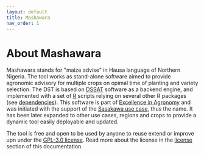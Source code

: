 ```yaml
---
layout: default
title: Mashawara
nav_order: 1
---
```


# About Mashawara

Mashawara stands for "maize advise" in Hausa language of Northern Nigeria. The tool works as stand-alone software aimed to provide
agronomic advisory for multiple crops on opimal time of planting and variety selection. The DST is based on [DSSAT](https://dssat.net/)
software as a backend engine, and implemented with a set of [R](https://www.r-project.org/) scripts relying on several other R packages
(see [dependencies](dependencies.html)). This software is part of [Excellence in Agronomy](https://eia.cgiar.org/) and was initiated
with the support of the [Sasakawa use case](), thus the name. It has been later expanded to other use cases, regions and crops to 
provide a dynamic tool easily deployable and updated.

The tool is free and open to be used by anyone to reuse extend or improve upn under the [GPL-3.0 license]([https://creativecommons.org/licenses/by/2.0/deed.en](https://www.gnu.org/licenses/gpl-3.0.en.html)).
Read more about the license in the [license](license.html) section of this documentation.
